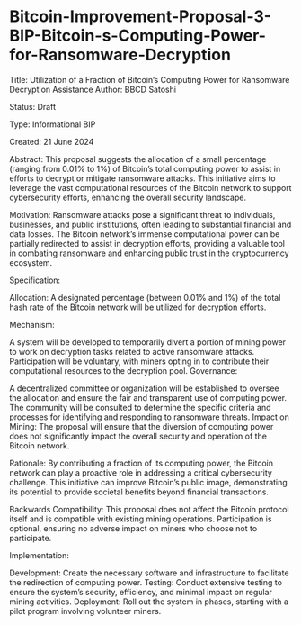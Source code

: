 # Bitcoin-Improvement-Proposal-3-BIP-Bitcoin-s-Computing-Power-for-Ransomware-Decryption

Title: Utilization of a Fraction of Bitcoin’s Computing Power for Ransomware Decryption Assistance
Author: BBCD Satoshi

Status: Draft

Type: Informational BIP

Created: 21 June 2024

Abstract: This proposal suggests the allocation of a small percentage (ranging from 0.01% to 1%) of Bitcoin’s total computing power to assist in efforts to decrypt or mitigate ransomware attacks. This initiative aims to leverage the vast computational resources of the Bitcoin network to support cybersecurity efforts, enhancing the overall security landscape.

Motivation: Ransomware attacks pose a significant threat to individuals, businesses, and public institutions, often leading to substantial financial and data losses. The Bitcoin network’s immense computational power can be partially redirected to assist in decryption efforts, providing a valuable tool in combating ransomware and enhancing public trust in the cryptocurrency ecosystem.

Specification:

Allocation: A designated percentage (between 0.01% and 1%) of the total hash rate of the Bitcoin network will be utilized for decryption efforts.

Mechanism:

A system will be developed to temporarily divert a portion of mining power to work on decryption tasks related to active ransomware attacks.
Participation will be voluntary, with miners opting in to contribute their computational resources to the decryption pool.
Governance:

A decentralized committee or organization will be established to oversee the allocation and ensure the fair and transparent use of computing power.
The community will be consulted to determine the specific criteria and processes for identifying and responding to ransomware threats.
Impact on Mining: The proposal will ensure that the diversion of computing power does not significantly impact the overall security and operation of the Bitcoin network.

Rationale: By contributing a fraction of its computing power, the Bitcoin network can play a proactive role in addressing a critical cybersecurity challenge. This initiative can improve Bitcoin’s public image, demonstrating its potential to provide societal benefits beyond financial transactions.

Backwards Compatibility: This proposal does not affect the Bitcoin protocol itself and is compatible with existing mining operations. Participation is optional, ensuring no adverse impact on miners who choose not to participate.

Implementation:

Development: Create the necessary software and infrastructure to facilitate the redirection of computing power.
Testing: Conduct extensive testing to ensure the system’s security, efficiency, and minimal impact on regular mining activities.
Deployment: Roll out the system in phases, starting with a pilot program involving volunteer miners.
